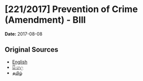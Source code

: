 # [221/2017] Prevention of Crime (Amendment)  - BIll

**Date:** 2017-08-08

## Original Sources

- [English](https://documents.gov.lk/view/bills/2017/8/221-2017_E.pdf)
- [සිංහල](https://documents.gov.lk/view/bills/2017/8/221-2017_S.pdf)
- [தமிழ்](https://documents.gov.lk/view/bills/2017/8/221-2017_T.pdf)
